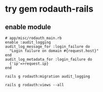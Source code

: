 # try gem rodauth-rails
## enable module

```
# app/misc/rodauth_main.rb
enable :audit_logging
audit_log_message_for :login_failure do
  "Login failure on domain #{request.host}"
end
audit_log_metadata_for :login_failure do
  {'ip'=>request.ip}
end
```

```
rails g rodauth:migration audit_logging
```

```
rails g rodauth:views --all
```
